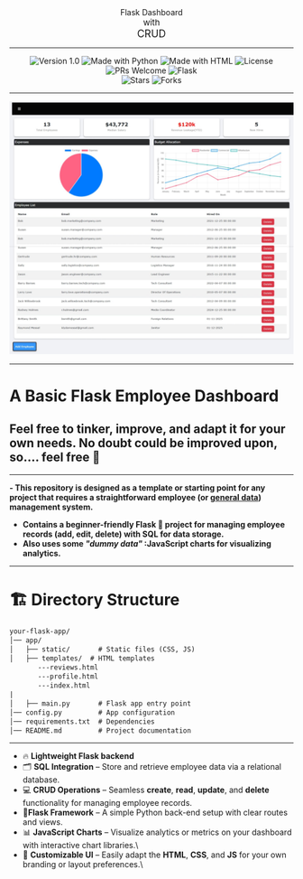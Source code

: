 
  <div align="center" style="size: 100px;"> Flask Dashboard </div> 
  <div align="center" style="font-size: 15px;"> with </div>                                                                                                       
  <div align="center" style="font-size: 18px;"> CRUD </div>                                                                                                   

---  



<p align="center">
  <img src="https://img.shields.io/badge/Version-1.0-blue.svg" alt="Version 1.0">
  <img src="https://img.shields.io/badge/Made%20with-Python-gold.svg" alt="Made with Python">
  <img src="https://img.shields.io/badge/Made%20with-HTML-success.svg" alt="Made with HTML">
  <img src="https://img.shields.io/badge/License-Choose%20a%20license-orange.svg" alt="License">
  <img src="https://img.shields.io/badge/PRs-Welcome-navy.svg" alt="PRs Welcome">  
  <img src="https://img.shields.io/badge/Flask-Python-blue.svg" alt="Flask">
  <br>                                                                                                                                   
  <img src="https://img.shields.io/github/stars/N1TSUA-TATHAM-crzywrld/FaultLine?style=social" alt="Stars">                              
  <img src="https://img.shields.io/github/forks/N1TSUA-TATHAM-crzywrld/FaultLine?style=social" alt="Forks"> 
</p>                                                                                                                                     



---                                                                                                                                 

![Screenshot of Website / running HTML code given in this repo.](https://github.com/N1TSUA-TATHAM-crzywrld/flask-dashboard-boilerplate--w-crud/blob/main/snapshot_of_site.jpeg)

---

# **A Basic Flask Employee Dashboard**  

  ## **Feel free to tinker, improve, and adapt it for your own needs. No doubt could be improved upon, so.... feel free** 🙂
---
<strong>- This repository is designed as a template or starting point for any project that requires a straightforward employee (**or <ins>general data</ins>**) management
  system.
  - Contains a beginner-friendly **Flask** 🐍 project for managing employee records (add, edit, delete) with **SQL** for data storage.
  - Also uses some _"dummy data"_ :JavaScript charts for visualizing analytics.</strong>
---
 # 🏗 Directory Structure
 ```plaintext
your-flask-app/
│── app/
│   ├── static/       # Static files (CSS, JS)
│   ├── templates/  # HTML templates
        ---reviews.html
        ---profile.html  
        ---index.html
|
│   ├── main.py       # Flask app entry point
│── config.py         # App configuration
│── requirements.txt  # Dependencies
│── README.md         # Project documentation
```


---
- 🔥 **Lightweight Flask backend**
- 🗂️ **SQL Integration** – Store and retrieve  employee data via a relational database.  
- 💻 **CRUD Operations** – Seamless  **create**, **read**, **update**, and **delete** functionality for managing employee records.  
- 📑**Flask Framework** – A simple Python back-end setup with clear routes and views.  
- 📊 **JavaScript Charts** – Visualize analytics or metrics on your dashboard with interactive chart libraries.\
- 📝 **Customizable UI** – Easily adapt the **HTML**, **CSS**, and **JS** for your own branding or layout preferences.\
